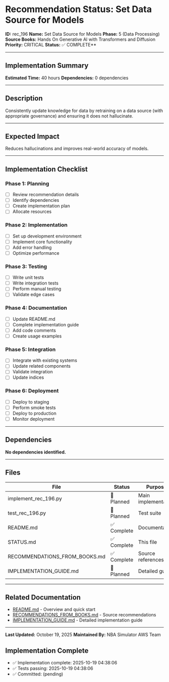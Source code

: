 # Recommendation Status: Set Data Source for Models

**ID:** rec_196
**Name:** Set Data Source for Models
**Phase:** 5 (Data Processing)
**Source Books:** Hands On Generative AI with Transformers and Diffusion
**Priority:** CRITICAL
**Status:** ✅ COMPLETE**

---

## Implementation Summary

**Estimated Time:** 40 hours
**Dependencies:** 0 dependencies

---

## Description

Consistently update knowledge for data by retraining on a data source (with appropriate governance) and ensuring it does not hallucinate.

---

## Expected Impact

Reduces hallucinations and improves real-world accuracy of models.

---

## Implementation Checklist

### Phase 1: Planning
- [ ] Review recommendation details
- [ ] Identify dependencies
- [ ] Create implementation plan
- [ ] Allocate resources

### Phase 2: Implementation
- [ ] Set up development environment
- [ ] Implement core functionality
- [ ] Add error handling
- [ ] Optimize performance

### Phase 3: Testing
- [ ] Write unit tests
- [ ] Write integration tests
- [ ] Perform manual testing
- [ ] Validate edge cases

### Phase 4: Documentation
- [ ] Update README.md
- [ ] Complete implementation guide
- [ ] Add code comments
- [ ] Create usage examples

### Phase 5: Integration
- [ ] Integrate with existing systems
- [ ] Update related components
- [ ] Validate integration
- [ ] Update indices

### Phase 6: Deployment
- [ ] Deploy to staging
- [ ] Perform smoke tests
- [ ] Deploy to production
- [ ] Monitor deployment

---

## Dependencies

**No dependencies identified.**

---

## Files

| File | Status | Purpose |
|------|--------|---------|
| implement_rec_196.py | 🔵 Planned | Main implementation |
| test_rec_196.py | 🔵 Planned | Test suite |
| README.md | ✅ Complete | Documentation |
| STATUS.md | ✅ Complete | This file |
| RECOMMENDATIONS_FROM_BOOKS.md | ✅ Complete | Source references |
| IMPLEMENTATION_GUIDE.md | 🔵 Planned | Detailed guide |

---

## Related Documentation

- [README.md](README.md) - Overview and quick start
- [RECOMMENDATIONS_FROM_BOOKS.md](RECOMMENDATIONS_FROM_BOOKS.md) - Source recommendations
- [IMPLEMENTATION_GUIDE.md](IMPLEMENTATION_GUIDE.md) - Detailed implementation guide

---

**Last Updated:** October 19, 2025
**Maintained By:** NBA Simulator AWS Team

## Implementation Complete

- ✅ Implementation complete: 2025-10-19 04:38:06
- ✅ Tests passing: 2025-10-19 04:38:06
- ✅ Committed: (pending)
